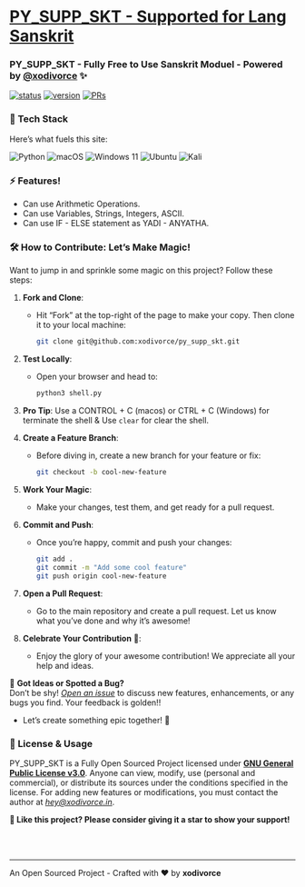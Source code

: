 # [PY_SUPP_SKT - Supported for Lang Sanskrit](https://github.com/xodivorce/py_supp_skt)

### PY_SUPP_SKT - Fully Free to Use Sanskrit Moduel - Powered by [@xodivorce](https://instagram.com/xodivorce) ✨
[![status](https://img.shields.io/badge/status-active-brightgreen.svg?style=flat)](https://github.com/xeorl/xeorl-portfolio/)
[![version](https://img.shields.io/badge/version-v0.7.1-yellow.svg?style=flat)](https://github.com/xeorl/xeorl-portfolio/)
[![PRs](https://img.shields.io/badge/PRs-welcome-blue.svg?style=flat)](https://github.com/xeorl/xeorl-portfolio/)
<br>

### 📌 Tech Stack

Here’s what fuels this site:

![Python](https://img.shields.io/badge/python-3670A0?style=for-the-badge&logo=python&logoColor=ffdd54)
![macOS](https://img.shields.io/badge/mac%20os-000000?style=for-the-badge&logo=macos&logoColor=F0F0F0)
![Windows 11](https://img.shields.io/badge/Windows%2011-%230079d5.svg?style=for-the-badge&logo=Windows%2011&logoColor=white)
![Ubuntu](https://img.shields.io/badge/Ubuntu-E95420?style=for-the-badge&logo=ubuntu&logoColor=white)
![Kali](https://img.shields.io/badge/Kali-268BEE?style=for-the-badge&logo=kalilinux&logoColor=white)

### ⚡ Features!

- Can use Arithmetic Operations.
- Can use Variables, Strings, Integers, ASCII.
- Can use IF - ELSE statement as YADI - ANYATHA.

### 🛠️ How to Contribute: Let’s Make Magic!

Want to jump in and sprinkle some magic on this project? Follow these steps:

1. **Fork and Clone**:
   - Hit “Fork” at the top-right of the page to make your copy. Then clone it to your local machine:
     ```bash
     git clone git@github.com:xodivorce/py_supp_skt.git
     ```

2. **Test Locally**:
   - Open your browser and head to:
     ```bash
     python3 shell.py
     ```

3. **Pro Tip**: Use a CONTROL + C (macos) or CTRL + C (Windows) for terminate the shell & Use ```clear``` for clear the shell.

4. **Create a Feature Branch**:
   - Before diving in, create a new branch for your feature or fix:
     ```bash
     git checkout -b cool-new-feature
     ```

5. **Work Your Magic**:
   - Make your changes, test them, and get ready for a pull request.

6. **Commit and Push**:
   - Once you’re happy, commit and push your changes:
     ```bash
     git add .
     git commit -m "Add some cool feature"
     git push origin cool-new-feature
     ```

7. **Open a Pull Request**:
   - Go to the main repository and create a pull request. Let us know what you’ve done and why it’s awesome!

8. **Celebrate Your Contribution** 🎉:
    - Enjoy the glory of your awesome contribution! We appreciate all your help and ideas.

🚀 **Got Ideas or Spotted a Bug?**  
Don’t be shy! [*Open an issue*](https://github.com/xodivorce/py_supp_skt/issues) to discuss new features, enhancements, or any bugs you find. Your feedback is golden!!

- Let’s create something epic together! 🌟

### 📝 License & Usage

PY_SUPP_SKT is a Fully Open Sourced Project licensed under [**GNU General Public License v3.0**](LICENSE.txt). Anyone can view, modify, use (personal and commercial), or distribute its sources under the conditions specified in the license. For adding new features or modifications, you must contact the author at *hey@xodivorce.in*.

**🌟 Like this project? Please consider giving it a star to show your support!**

<br></br>

****

An Open Sourced Project - Crafted with ❤️ by **xodivorce**